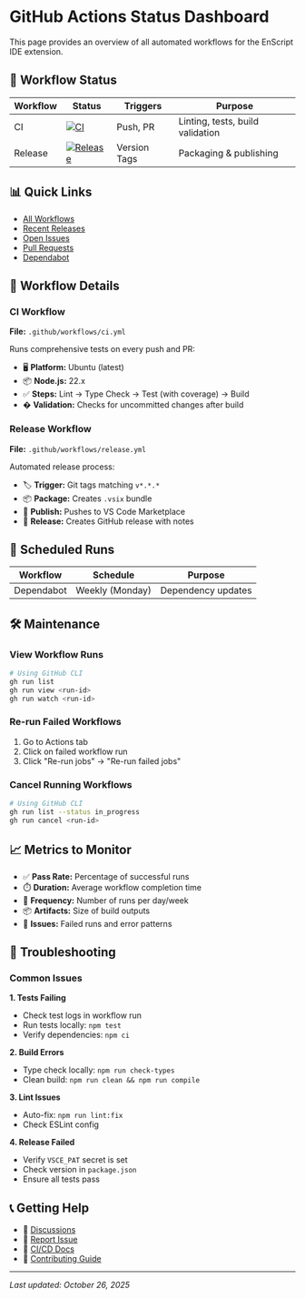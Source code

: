 # GitHub Actions Status Dashboard

This page provides an overview of all automated workflows for the EnScript IDE extension.

## 🔄 Workflow Status

| Workflow | Status | Triggers | Purpose |
|----------|--------|----------|---------|
| CI | [![CI](https://github.com/koncord/enscript-ide-extension/actions/workflows/ci.yml/badge.svg)](https://github.com/koncord/enscript-ide-extension/actions/workflows/ci.yml) | Push, PR | Linting, tests, build validation |
| Release | [![Release](https://github.com/koncord/enscript-ide-extension/actions/workflows/release.yml/badge.svg)](https://github.com/koncord/enscript-ide-extension/actions/workflows/release.yml) | Version Tags | Packaging & publishing |

## 📊 Quick Links

- [All Workflows](https://github.com/koncord/enscript-ide-extension/actions)
- [Recent Releases](https://github.com/koncord/enscript-ide-extension/releases)
- [Open Issues](https://github.com/koncord/enscript-ide-extension/issues)
- [Pull Requests](https://github.com/koncord/enscript-ide-extension/pulls)
- [Dependabot](https://github.com/koncord/enscript-ide-extension/network/updates)

## 🎯 Workflow Details

### CI Workflow
**File:** `.github/workflows/ci.yml`

Runs comprehensive tests on every push and PR:
- 🖥️ **Platform:** Ubuntu (latest)
- 📦 **Node.js:** 22.x
- ✅ **Steps:** Lint → Type Check → Test (with coverage) → Build
- � **Validation:** Checks for uncommitted changes after build

### Release Workflow
**File:** `.github/workflows/release.yml`

Automated release process:
- 🏷️ **Trigger:** Git tags matching `v*.*.*`
- 📦 **Package:** Creates `.vsix` bundle
- 🚀 **Publish:** Pushes to VS Code Marketplace
- 📝 **Release:** Creates GitHub release with notes

## 🔔 Scheduled Runs

| Workflow | Schedule | Purpose |
|----------|----------|---------|
| Dependabot | Weekly (Monday) | Dependency updates |

## 🛠️ Maintenance

### View Workflow Runs
```bash
# Using GitHub CLI
gh run list
gh run view <run-id>
gh run watch <run-id>
```

### Re-run Failed Workflows
1. Go to Actions tab
2. Click on failed workflow run
3. Click "Re-run jobs" → "Re-run failed jobs"

### Cancel Running Workflows
```bash
# Using GitHub CLI
gh run list --status in_progress
gh run cancel <run-id>
```

## 📈 Metrics to Monitor

- ✅ **Pass Rate:** Percentage of successful runs
- ⏱️ **Duration:** Average workflow completion time
- 🔄 **Frequency:** Number of runs per day/week
- 📦 **Artifacts:** Size of build outputs
- 🐛 **Issues:** Failed runs and error patterns

## 🚨 Troubleshooting

### Common Issues

**1. Tests Failing**
- Check test logs in workflow run
- Run tests locally: `npm test`
- Verify dependencies: `npm ci`

**2. Build Errors**
- Type check locally: `npm run check-types`
- Clean build: `npm run clean && npm run compile`

**3. Lint Issues**
- Auto-fix: `npm run lint:fix`
- Check ESLint config

**4. Release Failed**
- Verify `VSCE_PAT` secret is set
- Check version in `package.json`
- Ensure all tests pass

## 📞 Getting Help

- 💬 [Discussions](https://github.com/koncord/enscript-ide-extension/discussions)
- 🐛 [Report Issue](https://github.com/koncord/enscript-ide-extension/issues/new/choose)
- 📖 [CI/CD Docs](.github/CI_CD_SETUP.md)
- 🤝 [Contributing Guide](../CONTRIBUTING.md)

---

*Last updated: October 26, 2025*
